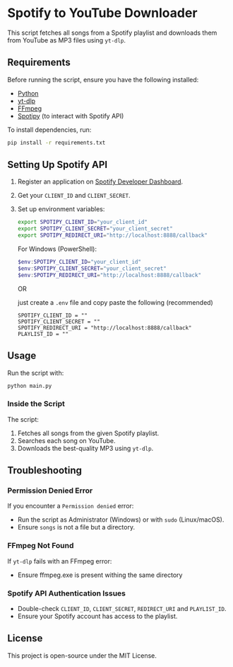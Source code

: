 # Spotify to YouTube Downloader

This script fetches all songs from a Spotify playlist and downloads them from YouTube as MP3 files using `yt-dlp`.

## Requirements

Before running the script, ensure you have the following installed:

- [Python](https://www.python.org/downloads/)
- [yt-dlp](https://github.com/yt-dlp/yt-dlp)
- [FFmpeg](https://www.gyan.dev/ffmpeg/builds/ffmpeg-git-essentials.7z)
- [Spotipy](https://spotipy.readthedocs.io/en/2.16.1/) (to interact with Spotify API)

To install dependencies, run:
```sh
pip install -r requirements.txt
```

## Setting Up Spotify API
1. Register an application on [Spotify Developer Dashboard](https://developer.spotify.com/dashboard/applications).
2. Get your `CLIENT_ID` and `CLIENT_SECRET`.
3. Set up environment variables:
   ```sh
   export SPOTIPY_CLIENT_ID="your_client_id"
   export SPOTIPY_CLIENT_SECRET="your_client_secret"
   export SPOTIPY_REDIRECT_URI="http://localhost:8888/callback"
   ```
   For Windows (PowerShell):
   ```powershell
   $env:SPOTIPY_CLIENT_ID="your_client_id"
   $env:SPOTIPY_CLIENT_SECRET="your_client_secret"
   $env:SPOTIPY_REDIRECT_URI="http://localhost:8888/callback"
   ```
    OR

    just create a `.env` file and copy paste the following (recommended)
    ```env
    SPOTIFY_CLIENT_ID = ""
    SPOTIFY_CLIENT_SECRET = ""
    SPOTIFY_REDIRECT_URI = "http://localhost:8888/callback"
    PLAYLIST_ID = ""
    ```

## Usage 

Run the script with:
```sh
python main.py
```

### Inside the Script
The script:
1. Fetches all songs from the given Spotify playlist.
2. Searches each song on YouTube.
3. Downloads the best-quality MP3 using `yt-dlp`.


## Troubleshooting

### Permission Denied Error
If you encounter a `Permission denied` error:
- Run the script as Administrator (Windows) or with `sudo` (Linux/macOS).
- Ensure `songs` is not a file but a directory.

### FFmpeg Not Found
If `yt-dlp` fails with an FFmpeg error:
- Ensure ffmpeg.exe is present withing the same directory

### Spotify API Authentication Issues
- Double-check `CLIENT_ID`, `CLIENT_SECRET`, `REDIRECT_URI` and `PLAYLIST_ID`.
- Ensure your Spotify account has access to the playlist.

## License
This project is open-source under the MIT License.

